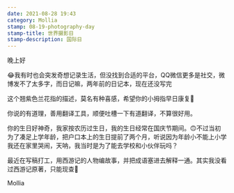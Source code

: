 ```yaml
---
date: 2021-08-28 19:43 
category: Mollia
stamp: 08-19-photography-day
stamp-title: 世界摄影日
stamp-description: 国际日
---
```


<p>
晚上好

😂我有时也会突发奇想记录生活，但没找到合适的平台，QQ微信更多是社交，微博发不了太多字，而日记嘛，两年前的日记本，现在还没写完

这个翘紫色兰花指的描述，莫名有种喜感，希望你的小拇指早日康复🤣

你说的有道理，善用翻译工具，顺便吐槽一下有道翻译，不算很好用。

你的生日好神奇，我家按农历过生日，我的生日经常在国庆节期间。🙃不过当初为了凑足上学年龄，把户口本上的生日提前了两个月，听说因为年龄小不能上小学我还在家里哭闹，天呐，我当时是为了能去学校和小伙伴玩吗？

最近在写稿打工，用西游记的人物编故事，并把成语塞进去解释一通。其实我没看过西游记原著，只能现查🤣

Mollia
</p>